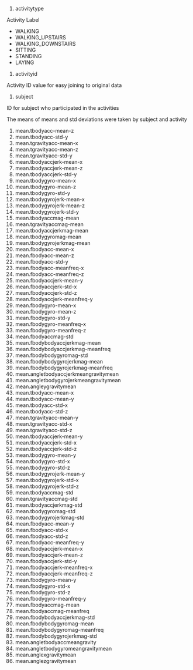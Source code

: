 1. activitytype

 Activity Label
  * WALKING
  * WALKING_UPSTAIRS
  * WALKING_DOWNSTAIRS
  * SITTING
  * STANDING
  * LAYING
1. activityid

 Activity ID value for easy joining to original data
1. subject

 ID for subject who participated in the activities

The means of means and std deviations were taken by subject and activity
1. mean.tbodyacc-mean-z
1. mean.tbodyacc-std-y
1. mean.tgravityacc-mean-x
1. mean.tgravityacc-mean-z
1. mean.tgravityacc-std-y
1. mean.tbodyaccjerk-mean-x
1. mean.tbodyaccjerk-mean-z
1. mean.tbodyaccjerk-std-y
1. mean.tbodygyro-mean-x
1. mean.tbodygyro-mean-z
1. mean.tbodygyro-std-y
1. mean.tbodygyrojerk-mean-x
1. mean.tbodygyrojerk-mean-z
1. mean.tbodygyrojerk-std-y
1. mean.tbodyaccmag-mean
1. mean.tgravityaccmag-mean
1. mean.tbodyaccjerkmag-mean
1. mean.tbodygyromag-mean
1. mean.tbodygyrojerkmag-mean
1. mean.fbodyacc-mean-x
1. mean.fbodyacc-mean-z
1. mean.fbodyacc-std-y
1. mean.fbodyacc-meanfreq-x
1. mean.fbodyacc-meanfreq-z
1. mean.fbodyaccjerk-mean-y
1. mean.fbodyaccjerk-std-x
1. mean.fbodyaccjerk-std-z
1. mean.fbodyaccjerk-meanfreq-y
1. mean.fbodygyro-mean-x
1. mean.fbodygyro-mean-z
1. mean.fbodygyro-std-y
1. mean.fbodygyro-meanfreq-x
1. mean.fbodygyro-meanfreq-z
1. mean.fbodyaccmag-std
1. mean.fbodybodyaccjerkmag-mean
1. mean.fbodybodyaccjerkmag-meanfreq
1. mean.fbodybodygyromag-std
1. mean.fbodybodygyrojerkmag-mean
1. mean.fbodybodygyrojerkmag-meanfreq
1. mean.angletbodyaccjerkmeangravitymean
1. mean.angletbodygyrojerkmeangravitymean
1. mean.angleygravitymean
1. mean.tbodyacc-mean-x
1. mean.tbodyacc-mean-y
1. mean.tbodyacc-std-x
1. mean.tbodyacc-std-z
1. mean.tgravityacc-mean-y
1. mean.tgravityacc-std-x
1. mean.tgravityacc-std-z
1. mean.tbodyaccjerk-mean-y
1. mean.tbodyaccjerk-std-x
1. mean.tbodyaccjerk-std-z
1. mean.tbodygyro-mean-y
1. mean.tbodygyro-std-x
1. mean.tbodygyro-std-z
1. mean.tbodygyrojerk-mean-y
1. mean.tbodygyrojerk-std-x
1. mean.tbodygyrojerk-std-z
1. mean.tbodyaccmag-std
1. mean.tgravityaccmag-std
1. mean.tbodyaccjerkmag-std
1. mean.tbodygyromag-std
1. mean.tbodygyrojerkmag-std
1. mean.fbodyacc-mean-y
1. mean.fbodyacc-std-x
1. mean.fbodyacc-std-z
1. mean.fbodyacc-meanfreq-y
1. mean.fbodyaccjerk-mean-x
1. mean.fbodyaccjerk-mean-z
1. mean.fbodyaccjerk-std-y
1. mean.fbodyaccjerk-meanfreq-x
1. mean.fbodyaccjerk-meanfreq-z
1. mean.fbodygyro-mean-y
1. mean.fbodygyro-std-x
1. mean.fbodygyro-std-z
1. mean.fbodygyro-meanfreq-y
1. mean.fbodyaccmag-mean
1. mean.fbodyaccmag-meanfreq
1. mean.fbodybodyaccjerkmag-std
1. mean.fbodybodygyromag-mean
1. mean.fbodybodygyromag-meanfreq
1. mean.fbodybodygyrojerkmag-std
1. mean.angletbodyaccmeangravity
1. mean.angletbodygyromeangravitymean
1. mean.anglexgravitymean
1. mean.anglezgravitymean
